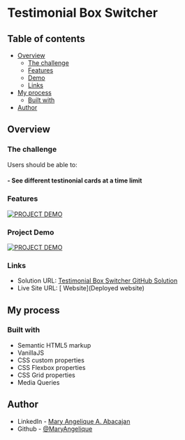 # Testimonial Box Switcher

## Table of contents

- [Overview](#overview)
  - [The challenge](#the-challenge)
  - [Features](#features)
  - [Demo](#project-demo)
  - [Links](#links)
- [My process](#my-process)
  - [Built with](#built-with)
- [Author](#author)

## Overview

### The challenge

Users should be able to:

#### - See different testinonial cards at a time limit

### Features

[![PROJECT DEMO](https://dotcom.nlcdn.com/wp-content/uploads/2020/03/Product_Demo_Featured-1140x768@2x-80-min.jpg)](loom)

### Project Demo

[![PROJECT DEMO](https://dotcom.nlcdn.com/wp-content/uploads/2020/03/Product_Demo_Featured-1140x768@2x-80-min.jpg)](loom)

### Links

- Solution URL: [Testimonial Box Switcher GitHub Solution](https://github.com/MaryAngelique/testimonial-box-switcher)
- Live Site URL: [ Website](Deployed website)

## My process

### Built with

- Semantic HTML5 markup
- VanillaJS
- CSS custom properties
- CSS Flexbox properties
- CSS Grid properties
- Media Queries

## Author

- LinkedIn - [Mary Angelique A. Abacajan](https://www.linkedin.com/in/mary-angelique-abacajan/)
- Github - [@MaryAngelique](https://www.github.com/MaryAngelique)
